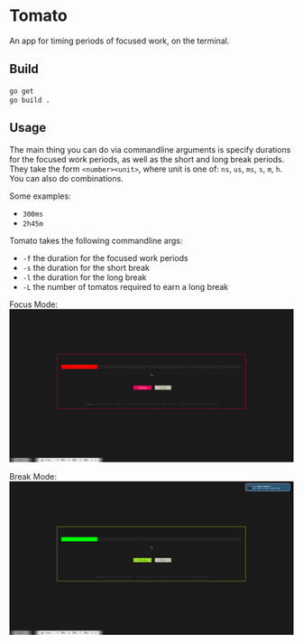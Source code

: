 # Tomato

An app for timing periods of focused work, on the terminal.

## Build

```
go get
go build .
```

## Usage

The main thing you can do via commandline arguments is specify durations for the focused work periods, 
as well as the short and long break periods. They take the form `<number><unit>`, where unit is one of: 
`ns`, `us`, `ms`, `s`, `m`, `h`. You can also do combinations.

Some examples:
* `300ms`
* `2h45m`

Tomato takes the following commandline args:

* `-f` the duration for the focused work periods
* `-s` the duration for the short break
* `-l` the duration for the long break
* `-L` the number of tomatos required to earn a long break

Focus Mode:
![A screenshot of Focus Mode](/doc/FocusMode.png)

Break Mode:
![A screenshot of Break Mode](/doc/BreakMode.png)


